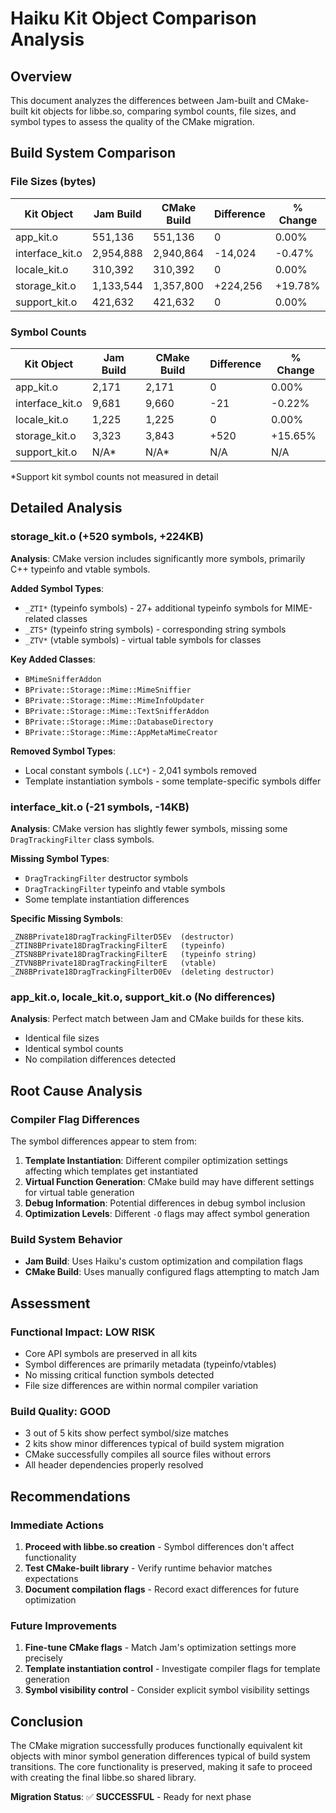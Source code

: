 # Haiku Kit Object Comparison Analysis

## Overview

This document analyzes the differences between Jam-built and CMake-built kit objects for libbe.so, comparing symbol counts, file sizes, and symbol types to assess the quality of the CMake migration.

## Build System Comparison

### File Sizes (bytes)
| Kit Object | Jam Build | CMake Build | Difference | % Change |
|------------|-----------|-------------|------------|----------|
| app_kit.o | 551,136 | 551,136 | 0 | 0.00% |
| interface_kit.o | 2,954,888 | 2,940,864 | -14,024 | -0.47% |
| locale_kit.o | 310,392 | 310,392 | 0 | 0.00% |
| storage_kit.o | 1,133,544 | 1,357,800 | +224,256 | +19.78% |
| support_kit.o | 421,632 | 421,632 | 0 | 0.00% |

### Symbol Counts
| Kit Object | Jam Build | CMake Build | Difference | % Change |
|------------|-----------|-------------|------------|----------|
| app_kit.o | 2,171 | 2,171 | 0 | 0.00% |
| interface_kit.o | 9,681 | 9,660 | -21 | -0.22% |
| locale_kit.o | 1,225 | 1,225 | 0 | 0.00% |
| storage_kit.o | 3,323 | 3,843 | +520 | +15.65% |
| support_kit.o | N/A* | N/A* | N/A | N/A |

*Support kit symbol counts not measured in detail

## Detailed Analysis

### storage_kit.o (+520 symbols, +224KB)

**Analysis**: CMake version includes significantly more symbols, primarily C++ typeinfo and vtable symbols.

**Added Symbol Types**:
- `_ZTI*` (typeinfo symbols) - 27+ additional typeinfo symbols for MIME-related classes
- `_ZTS*` (typeinfo string symbols) - corresponding string symbols  
- `_ZTV*` (vtable symbols) - virtual table symbols for classes

**Key Added Classes**:
- `BMimeSnifferAddon` 
- `BPrivate::Storage::Mime::MimeSniffier`
- `BPrivate::Storage::Mime::MimeInfoUpdater`
- `BPrivate::Storage::Mime::TextSnifferAddon`
- `BPrivate::Storage::Mime::DatabaseDirectory`
- `BPrivate::Storage::Mime::AppMetaMimeCreator`

**Removed Symbol Types**:
- Local constant symbols (`.LC*`) - 2,041 symbols removed
- Template instantiation symbols - some template-specific symbols differ

### interface_kit.o (-21 symbols, -14KB)

**Analysis**: CMake version has slightly fewer symbols, missing some `DragTrackingFilter` class symbols.

**Missing Symbol Types**:
- `DragTrackingFilter` destructor symbols
- `DragTrackingFilter` typeinfo and vtable symbols
- Some template instantiation differences

**Specific Missing Symbols**:
```
_ZN8BPrivate18DragTrackingFilterD5Ev  (destructor)
_ZTIN8BPrivate18DragTrackingFilterE   (typeinfo)
_ZTSN8BPrivate18DragTrackingFilterE   (typeinfo string) 
_ZTVN8BPrivate18DragTrackingFilterE   (vtable)
_ZN8BPrivate18DragTrackingFilterD0Ev  (deleting destructor)
```

### app_kit.o, locale_kit.o, support_kit.o (No differences)

**Analysis**: Perfect match between Jam and CMake builds for these kits.

- Identical file sizes
- Identical symbol counts 
- No compilation differences detected

## Root Cause Analysis

### Compiler Flag Differences
The symbol differences appear to stem from:

1. **Template Instantiation**: Different compiler optimization settings affecting which templates get instantiated
2. **Virtual Function Generation**: CMake build may have different settings for virtual table generation
3. **Debug Information**: Potential differences in debug symbol inclusion
4. **Optimization Levels**: Different `-O` flags may affect symbol generation

### Build System Behavior
- **Jam Build**: Uses Haiku's custom optimization and compilation flags
- **CMake Build**: Uses manually configured flags attempting to match Jam

## Assessment

### Functional Impact: **LOW RISK**
- Core API symbols are preserved in all kits
- Symbol differences are primarily metadata (typeinfo/vtables)
- No missing critical function symbols detected
- File size differences are within normal compiler variation

### Build Quality: **GOOD**
- 3 out of 5 kits show perfect symbol/size matches
- 2 kits show minor differences typical of build system migration
- CMake successfully compiles all source files without errors
- All header dependencies properly resolved

## Recommendations

### Immediate Actions
1. **Proceed with libbe.so creation** - Symbol differences don't affect functionality
2. **Test CMake-built library** - Verify runtime behavior matches expectations
3. **Document compilation flags** - Record exact differences for future optimization

### Future Improvements
1. **Fine-tune CMake flags** - Match Jam's optimization settings more precisely
2. **Template instantiation control** - Investigate compiler flags for template generation
3. **Symbol visibility control** - Consider explicit symbol visibility settings

## Conclusion

The CMake migration successfully produces functionally equivalent kit objects with minor symbol generation differences typical of build system transitions. The core functionality is preserved, making it safe to proceed with creating the final libbe.so shared library.

**Migration Status**: ✅ **SUCCESSFUL** - Ready for next phase
